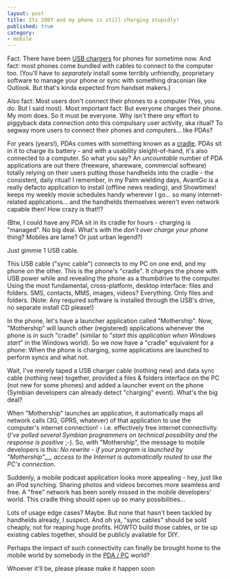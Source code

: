 ```yaml
---
layout: post
title: Its 2007 and my phone is still charging stupidly!
published: true
category:
- mobile
---
```

Fact: There have been [USB chargers](http://www.kk.org/cooltools/archives/000223.php) for phones for sometime now. And fact: most phones come bundled with cables to connect to the computer too. (You'll have to _separately_ install some terribly unfriendly, proprietary software to manage your phone or sync with something draconian like Outlook. But that's kinda expected from handset makers.)

Also fact: Most users don't connect their phones to a computer (Yes, you do. But I said most). Most important fact: But everyone charges their phone. My mom does. So it must be everyone. Why isn't there _any_ effort to piggyback data connection onto this compulsary user activity, aka ritual? To segway more users to connect their phones and computers... like PDAs?

For years (years!), PDAs comes with something known as a [cradle](http://en.wikipedia.org/wiki/Cradle). PDAs sit in it to charge its battery - and with a usability sleight-of-hand, it's also connected to a computer. So what you say? An _uncountable_ number of PDA applications are out there (freeware, shareware, commercial software) totally relying on their users putting those handhelds into the cradle - the consistent, daily ritual! I remember, in my Palm wielding days, AvantGo is a really defacto application to install (offline news reading), and Showtimes! keeps my weekly movie schedules handy wherever I go... so many internet-related applications... and the handhelds themselves weren't even network capable then! How crazy is that!!?

(Btw, I could have any PDA sit in its cradle for hours - charging is "managed". No big deal. What's with the _don't over charge your phone_ thing? Mobiles are lame? Or just urban legend?)

Just gimmie 1 USB cable.

This USB cable ("sync cable") connects to my PC on one end, and my phone on the other. This is the phone's "cradle". It charges the phone with USB power while and revealing the phone as a thumbdrive to the computer. Using the most fundamental, cross-platform, desktop interface: files and folders. SMS, contacts, MMS, images, videos? Everything. Only files and folders. (Note: Any required software is installed through the USB's drive, no separate install CD please!)

In the phone, let's have a launcher application called "Mothership". Now, "Mothership" will launch other (registered) applications whenever the phone is in such "cradle" (similar to "_start this application when Windows start_" in the Windows world). So we now have a "cradle" equivalent for a phone: When the phone is charging, some applications are launched to perform syncs and what not.

Wait, I've merely taped a USB charger cable (nothing new) and data sync cable (nothing new) together, provided a files & folders interface on the PC (not new for some phones) and added a launcher event on the phone (Symbian developers can already detect "charging" event). What's the big deal?

When "Mothership" launches an application, it automatically maps all network calls (3G, GPRS, whatever) of that application to use the computer's internet connection! - i.e. effectively free internet connectivity. (_I've polled several Symbian programmers on technical possibility and the response is positive_ ;-). So, with "Mothership", the message to mobile developers is this: _No rewrite - if your program is launched by "Mothership"__, access to the Internet is automatically routed to use the PC's connection_.

Suddenly, a mobile podcast application looks more appealing - hey, just like an iPod synching. Sharing photos and videos becomes more seamless and free. A "free" network has been sorely missed in the mobile developers' world. This cradle thing should open up so many possibilities...

Lots of usage edge cases? Maybe. But none that hasn't been tackled by handhelds already, I suspect. And oh ya, "sync cables" should be sold cheaply, not for reaping huge profits. HOWTO build those cables, or tie up existing cables together, should be publicly available for DIY.

Perhaps the impact of such connectivity can finally be brought home to the mobile world by somebody in the [PDA / PC](http://www.apple.com/) world?

Whoever it'll be, please please make it happen soon


